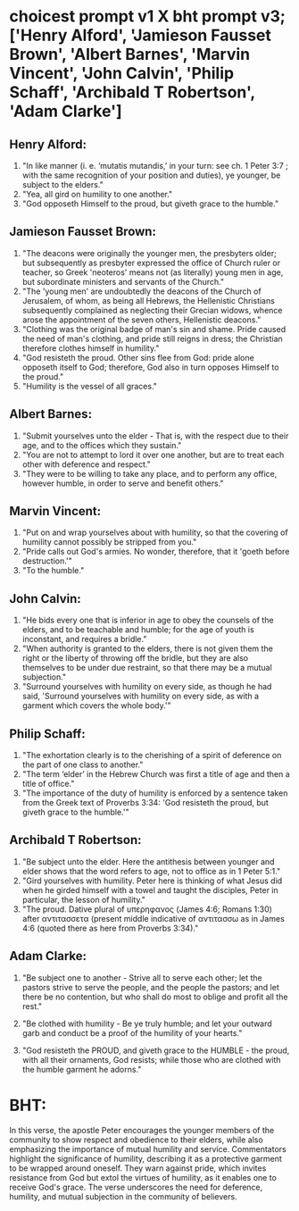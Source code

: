 # choicest prompt v1 X bht prompt v3; ['Henry Alford', 'Jamieson Fausset Brown', 'Albert Barnes', 'Marvin Vincent', 'John Calvin', 'Philip Schaff', 'Archibald T Robertson', 'Adam Clarke']

## Henry Alford:
1. "In like manner (i. e. ‘mutatis mutandis,’ in your turn: see ch. 1 Peter 3:7 ; with the same recognition of your position and duties), ye younger, be subject to the elders."
2. "Yea, all gird on humility to one another."
3. "God opposeth Himself to the proud, but giveth grace to the humble."

## Jamieson Fausset Brown:
1. "The deacons were originally the younger men, the presbyters older; but subsequently as presbyter expressed the office of Church ruler or teacher, so Greek 'neoteros' means not (as literally) young men in age, but subordinate ministers and servants of the Church."
2. "The 'young men' are undoubtedly the deacons of the Church of Jerusalem, of whom, as being all Hebrews, the Hellenistic Christians subsequently complained as neglecting their Grecian widows, whence arose the appointment of the seven others, Hellenistic deacons."
3. "Clothing was the original badge of man's sin and shame. Pride caused the need of man's clothing, and pride still reigns in dress; the Christian therefore clothes himself in humility."
4. "God resisteth the proud. Other sins flee from God: pride alone opposeth itself to God; therefore, God also in turn opposes Himself to the proud."
5. "Humility is the vessel of all graces."

## Albert Barnes:
1. "Submit yourselves unto the elder - That is, with the respect due to their age, and to the offices which they sustain."
2. "You are not to attempt to lord it over one another, but are to treat each other with deference and respect."
3. "They were to be willing to take any place, and to perform any office, however humble, in order to serve and benefit others."

## Marvin Vincent:
1. "Put on and wrap yourselves about with humility, so that the covering of humility cannot possibly be stripped from you."
2. "Pride calls out God's armies. No wonder, therefore, that it 'goeth before destruction.'"
3. "To the humble."

## John Calvin:
1. "He bids every one that is inferior in age to obey the counsels of the elders, and to be teachable and humble; for the age of youth is inconstant, and requires a bridle."
2. "When authority is granted to the elders, there is not given them the right or the liberty of throwing off the bridle, but they are also themselves to be under due restraint, so that there may be a mutual subjection."
3. "Surround yourselves with humility on every side, as though he had said, 'Surround yourselves with humility on every side, as with a garment which covers the whole body.'"

## Philip Schaff:
1. "The exhortation clearly is to the cherishing of a spirit of deference on the part of one class to another."
2. "The term ‘elder’ in the Hebrew Church was first a title of age and then a title of office."
3. "The importance of the duty of humility is enforced by a sentence taken from the Greek text of Proverbs 3:34: 'God resisteth the proud, but giveth grace to the humble.'"

## Archibald T Robertson:
1. "Be subject unto the elder. Here the antithesis between younger and elder shows that the word refers to age, not to office as in 1 Peter 5:1." 
2. "Gird yourselves with humility. Peter here is thinking of what Jesus did when he girded himself with a towel and taught the disciples, Peter in particular, the lesson of humility." 
3. "The proud. Dative plural of υπερηφανος (James 4:6; Romans 1:30) after αντιτασσετα (present middle indicative of αντιτασσω as in James 4:6 (quoted there as here from Proverbs 3:34)."

## Adam Clarke:
1. "Be subject one to another - Strive all to serve each other; let the pastors strive to serve the people, and the people the pastors; and let there be no contention, but who shall do most to oblige and profit all the rest." 

2. "Be clothed with humility - Be ye truly humble; and let your outward garb and conduct be a proof of the humility of your hearts." 

3. "God resisteth the PROUD, and giveth grace to the HUMBLE - the proud, with all their ornaments, God resists; while those who are clothed with the humble garment he adorns."


# BHT:
In this verse, the apostle Peter encourages the younger members of the community to show respect and obedience to their elders, while also emphasizing the importance of mutual humility and service. Commentators highlight the significance of humility, describing it as a protective garment to be wrapped around oneself. They warn against pride, which invites resistance from God but extol the virtues of humility, as it enables one to receive God's grace. The verse underscores the need for deference, humility, and mutual subjection in the community of believers.
